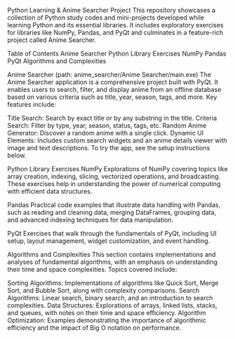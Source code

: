Python Learning & Anime Searcher Project
This repository showcases a collection of Python study codes and mini-projects developed while learning Python and its essential libraries. It includes exploratory exercises for libraries like NumPy, Pandas, and PyQt and culminates in a feature-rich project called Anime Searcher.

Table of Contents
Anime Searcher
Python Library Exercises
  NumPy
  Pandas
  PyQt
Algorithms and Complexities

Anime Searcher (path: anime_searcher/Anime Searcher/main.exe)
The Anime Searcher application is a comprehensive project built with PyQt. It enables users to search, filter, and display anime from an offline database based on various criteria such as title, year, season, tags, and more. Key features include:

Title Search: Search by exact title or by any substring in the title.
Criteria Search: Filter by type, year, season, status, tags, etc.
Random Anime Generator: Discover a random anime with a single click.
Dynamic UI Elements: Includes custom search widgets and an anime details viewer with image and text descriptions.
To try the app, see the setup instructions below.

Python Library Exercises
NumPy
Explorations of NumPy covering topics like array creation, indexing, slicing, vectorized operations, and broadcasting. These exercises help in understanding the power of numerical computing with efficient data structures.

Pandas
Practical code examples that illustrate data handling with Pandas, such as reading and cleaning data, merging DataFrames, grouping data, and advanced indexing techniques for data manipulation.

PyQt
Exercises that walk through the fundamentals of PyQt, including UI setup, layout management, widget customization, and event handling.

Algorithms and Complexities
This section contains implementations and analyses of fundamental algorithms, with an emphasis on understanding their time and space complexities. Topics covered include:

Sorting Algorithms: Implementations of algorithms like Quick Sort, Merge Sort, and Bubble Sort, along with complexity comparisons.
Search Algorithms: Linear search, binary search, and an introduction to search complexities.
Data Structures: Explorations of arrays, linked lists, stacks, and queues, with notes on their time and space efficiency.
Algorithm Optimization: Examples demonstrating the importance of algorithmic efficiency and the impact of Big O notation on performance.
